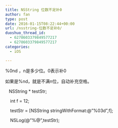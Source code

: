 ```yaml
---
title: NSString 位数不足补0
author: fan
type: post
date: 2016-01-15T08:22:44+00:00
url: /nsstring-位数不足补0/
duoshuo_thread_id:
  - 6278603379849577217
  - 6278603379849577217
categories:
  - iOS

---
```

<p class="p1">
  %0nd ，n是多少位。0表示补0
</p>

<div>
  如果是%nd，就是不满n位，自动补充空格。
</div>

<p class="p1">
  <span class="s1">   NSString</span><span class="s2"> * testStr;</span>
</p>

<p class="p1">
  <span class="s3"><span class="Apple-converted-space">    </span></span><span class="s4">int</span><span class="s3"> f = </span><span class="s5">12</span><span class="s3">;</span>
</p>

<p class="p3">
  <span class="s2"><span class="Apple-converted-space">    </span>testStr = [</span><span class="s3">NSString</span> <span class="s3">stringWithFormat</span><span class="s2">:</span><span class="s6">@&#8221;%03d&#8221;</span><span class="s2">,f];</span>
</p>

<p class="p2">
  <span class="s3"><span class="Apple-converted-space">    </span></span><span class="s1">NSLog</span><span class="s3">(</span><span class="s6">@&#8221;%@&#8221;</span><span class="s3">,testStr);</span>
</p>